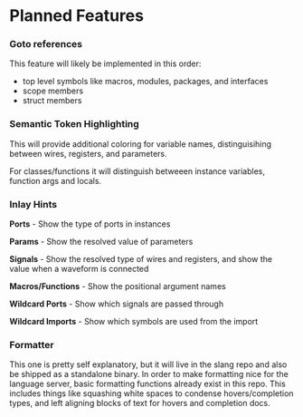 # Planned Features

### Goto references

This feature will likely be implemented in this order:

 - top level symbols like macros, modules, packages, and interfaces
 - scope members
 - struct members

### Semantic Token Highlighting

This will provide additional coloring for variable names, distinguisihing between wires, registers, and parameters.

For classes/functions it will distinguish betweeen instance variables, function args and locals.

### Inlay Hints

**Ports** - Show the type of ports in instances

**Params** - Show the resolved value of parameters

**Signals** - Show the resolved type of wires and registers, and show the value when a waveform is connected

**Macros/Functions** - Show the positional argument names

**Wildcard Ports** - Show which signals are passed through

**Wildcard Imports** - Show which symbols are used from the import

### Formatter

This one is pretty self explanatory, but it will live in the slang repo and also be shipped as a standalone binary. In order to make formatting nice for the language server, basic formatting functions already exist in this repo. This includes things like squashing white spaces to condense hovers/completion types, and left aligning blocks of text for hovers and completion docs.

